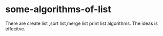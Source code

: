 # some-algorithms-of-list
There are create list ,sort list,merge list print list algorithms.
The ideas is effecitve.
